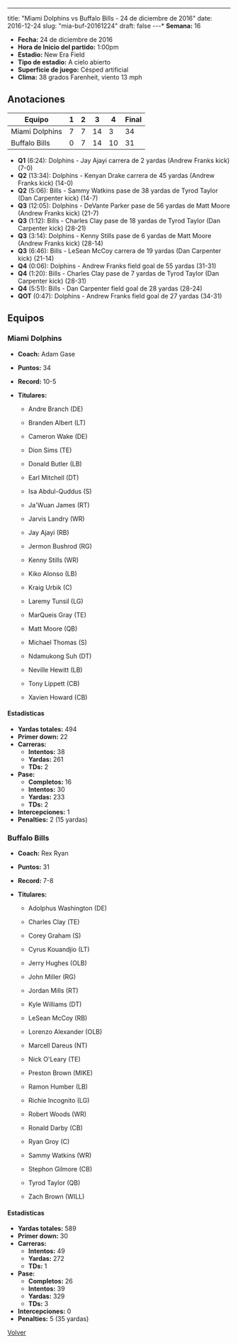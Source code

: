 ---
title: "Miami Dolphins vs Buffalo Bills - 24 de diciembre de 2016"
date: 2016-12-24
slug: "mia-buf-20161224"
draft: false
---* **Semana:** 16
* **Fecha:** 24 de diciembre de 2016
* **Hora de Inicio del partido:** 1:00pm
* **Estadio:** New Era Field
* **Tipo de estadio:** A cielo abierto
* **Superficie de juego:** Césped artificial
* **Clima:** 38 grados Farenheit, viento 13 mph




## Anotaciones
| Equipo | 1 | 2 | 3 | 4 | Final |
|--------|---|---|---|---|-------|
| Miami Dolphins  | 7 | 7 | 14 | 3  | 34 |
| Buffalo Bills  | 0 | 7 | 14 | 10  | 31 |
* **Q1** (6:24): Dolphins - Jay Ajayi carrera de 2 yardas (Andrew Franks kick) (7-0)
* **Q2** (13:34): Dolphins - Kenyan Drake carrera de 45 yardas (Andrew Franks kick) (14-0)
* **Q2** (5:06): Bills - Sammy Watkins pase de 38 yardas de Tyrod Taylor (Dan Carpenter kick) (14-7)
* **Q3** (12:05): Dolphins - DeVante Parker pase de 56 yardas de Matt Moore (Andrew Franks kick) (21-7)
* **Q3** (1:12): Bills - Charles Clay pase de 18 yardas de Tyrod Taylor (Dan Carpenter kick) (28-21)
* **Q3** (3:14): Dolphins - Kenny Stills pase de 6 yardas de Matt Moore (Andrew Franks kick) (28-14)
* **Q3** (6:46): Bills - LeSean McCoy carrera de 19 yardas (Dan Carpenter kick) (21-14)
* **Q4** (0:06): Dolphins - Andrew Franks field goal de 55 yardas (31-31)
* **Q4** (1:20): Bills - Charles Clay pase de 7 yardas de Tyrod Taylor (Dan Carpenter kick) (28-31)
* **Q4** (5:51): Bills - Dan Carpenter field goal de 28 yardas (28-24)
* **QOT** (0:47): Dolphins - Andrew Franks field goal de 27 yardas (34-31)


## Equipos


### Miami Dolphins
* **Coach:** Adam Gase
* **Puntos:** 34
* **Record:** 10-5
* **Titulares:** 

  * Andre Branch (DE) 

  * Branden Albert (LT) 

  * Cameron Wake (DE) 

  * Dion Sims (TE) 

  * Donald Butler (LB) 

  * Earl Mitchell (DT) 

  * Isa Abdul-Quddus (S) 

  * Ja'Wuan James (RT) 

  * Jarvis Landry (WR) 

  * Jay Ajayi (RB) 

  * Jermon Bushrod (RG) 

  * Kenny Stills (WR) 

  * Kiko Alonso (LB) 

  * Kraig Urbik (C) 

  * Laremy Tunsil (LG) 

  * MarQueis Gray (TE) 

  * Matt Moore (QB) 

  * Michael Thomas (S) 

  * Ndamukong Suh (DT) 

  * Neville Hewitt (LB) 

  * Tony Lippett (CB) 

  * Xavien Howard (CB) 

#### Estadísticas
* **Yardas totales:** 494
* **Primer down:** 22
* **Carreras:**
  * **Intentos:** 38
  * **Yardas:** 261
  * **TDs:** 2
* **Pase:**
  * **Completos:** 16
  * **Intentos:** 30
  * **Yardas:** 233
  * **TDs:** 2
* **Intercepciones:** 1
* **Penalties:** 2 (15 yardas)

### Buffalo Bills
* **Coach:** Rex Ryan
* **Puntos:** 31
* **Record:** 7-8
* **Titulares:** 

  * Adolphus Washington (DE) 

  * Charles Clay (TE) 

  * Corey Graham (S) 

  * Cyrus Kouandjio (LT) 

  * Jerry Hughes (OLB) 

  * John Miller (RG) 

  * Jordan Mills (RT) 

  * Kyle Williams (DT) 

  * LeSean McCoy (RB) 

  * Lorenzo Alexander (OLB) 

  * Marcell Dareus (NT) 

  * Nick O'Leary (TE) 

  * Preston Brown (MIKE) 

  * Ramon Humber (LB) 

  * Richie Incognito (LG) 

  * Robert Woods (WR) 

  * Ronald Darby (CB) 

  * Ryan Groy (C) 

  * Sammy Watkins (WR) 

  * Stephon Gilmore (CB) 

  * Tyrod Taylor (QB) 

  * Zach Brown (WILL) 

#### Estadísticas
* **Yardas totales:** 589
* **Primer down:** 30
* **Carreras:**
  * **Intentos:** 49
  * **Yardas:** 272
  * **TDs:** 1
* **Pase:**
  * **Completos:** 26
  * **Intentos:** 39
  * **Yardas:** 329
  * **TDs:** 3
* **Intercepciones:** 0
* **Penalties:** 5 (35 yardas)


[Volver](/historia/2016)
